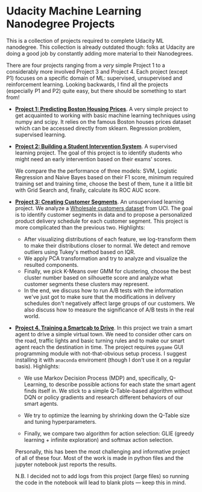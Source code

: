 # Udacity Machine Learning Nanodegree Projects
This is a collection of projects required to complete Udacity ML nanodegree. This collection is already outdated though: folks at Udacity are doing a good job by constantly adding more material to their Nanodegrees.

There are four projects ranging from a _very_ simple Project 1 to a considerably more involved Project 3 and Project 4. Each project (except P1) focuses on a specific domain of ML: supervised, unsupervised and reinforcement learning. Looking backwards, I find all the projects (especially P1 and P2) quite easy, but there should be something to start from!

* [**Project 1: Predicting Boston Housing Prices**](https://github.com/dnkirill/udacity-ml-nanodegree/blob/master/p1_boston_houses_prices_project/boston_houses_prices.ipynb). A very simple project to get acquainted to working with basic machine learning techniques using numpy and scipy. It relies on the famous Boston houses prices dataset which can be accessed directly from sklearn. Regression problem, supervised learning.

* [**Project 2: Building a Student Intervention System**](https://github.com/dnkirill/udacity-ml-nanodegree/blob/master/p2_supervised_learning/student_intervention.ipynb). A supervised learning project. The goal of this project is to identify students who might need an early intervention based on their exams' scores. 

  We compare the the performance of three models: SVM, Logistic Regression and Naive Bayes based on their F1 score, minimum required training set and training time, choose the best of them, tune it a little bit with Grid Search and, finally, calculate its ROC AUC score.

* [**Project 3: Creating Customer Segments**](https://github.com/dnkirill/udacity-ml-nanodegree/blob/master/p3_unsupervised_learning/customer_segments.ipynb). An unsupervised learning project. We analyze a [Wholesale customers dataset](https://archive.ics.uci.edu/ml/datasets/Wholesale+customers) from UCI. The goal is to identify customer segments in data and to propose a personalized product delivery schedule for each customer segment. This project is more complicated than the previous two. Highlights:

  * After visualizing distributions of each feature, we log-transform them to make their distributions closer to normal. We detect and remove outliers using Tukey's method  based on IQR.
  * We apply PCA transformation and try to analyze and visualize the resulted components. 
  * Finally, we pick K-Means over GMM for clustering, choose the best cluster number based on silhouette score and analyze what customer segments these clusters may represent. 
  * In the end, we discuss how to run A/B tests with the information we've just got to make sure that the modifications in delivery schedules don't negatively affect large groups of our customers. We also discuss how to measure the significance of A/B tests in the real world.

* [**Project 4. Training a Smartcab to Drive**](https://github.com/dnkirill/udacity-ml-nanodegree/blob/master/p4_reinforcement_learning/project4_report.ipynb). In this project we train a smart agent to drive a simple virtual town. We need to consider other cars on the road, traffic lights and basic turning rules and to make our smart agent reach the destination in time. The project requires `pygame` GUI programming module with not-that-obvious setup process. I suggest installing it with `anaconda` enviroment (though I don't use it on a regular basis). Highlights:

  * We use Markov Decision Process (MDP) and, specifically, Q-Learning, to describe possible actions for each state the smart agent finds itself in. We stick to a simple Q-Table-based algorithm without DQN or policy gradients and research different behaviors of our smart agents.

  * We try to optimize the learning by shrinking down the Q-Table size and tuning hyperparameters.

  * Finally, we compare two algorithm for action selection: GLIE (greedy learning + infinite exploration) and softmax action selection. 

  Personally, this has been the most challenging and informative project of all of these four. Most of the work is made in python files and the jupyter notebook just reports the results.

  N.B. I decided not to add logs from this project (large files) so running the code in the notebook will lead to blank plots — keep this in mind.